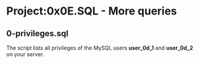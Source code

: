 # Project:0x0E.SQL - More queries

## 0-privileges.sql

The script lists all privileges of the MySQL users **user_0d_1** and **user_0d_2** on your server.